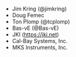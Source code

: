 * Jim Kring (@jimkring)
* Doug Femec
* Ton Plomp (@tcplomp)
* Bas-vE (@Bas-vE)
* JKI (https://jki.net)
* Cal-Bay Systems, Inc.
* MKS Instruments, Inc.
